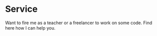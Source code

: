 # Service
Want to fire me as a teacher or a freelancer to work on some code. Find here how I can help you.
